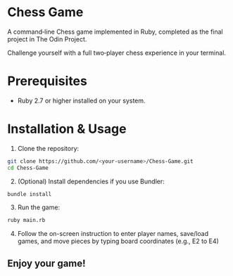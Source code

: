 # **Chess Game**

A command‑line Chess game implemented in Ruby, completed as the final project in The Odin Project.

Challenge yourself with a full two‑player chess experience in your terminal.

# **Prerequisites**

- Ruby 2.7 or higher installed on your system.

# **Installation & Usage**

1. Clone the repository:

```bash
git clone https://github.com/<your-username>/Chess-Game.git
cd Chess-Game
```

2. (Optional) Install dependencies if you use Bundler:

```bash
bundle install
```

3. Run the game:

```bash
ruby main.rb
```

4. Follow the on-screen instruction to enter player names, save/load games, and move pieces by typing board coordinates (e.g., E2 to E4)

## Enjoy your game!
